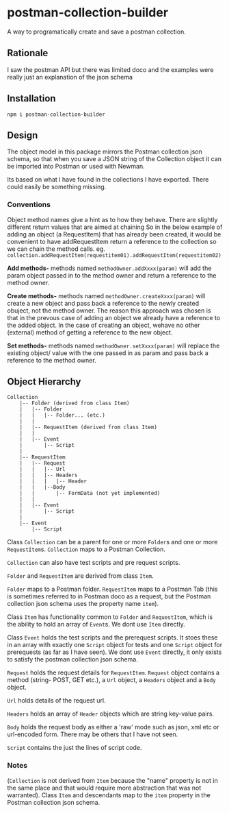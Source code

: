 # postman-collection-builder

A way to programatically create and save a postman collection.

## Rationale
I saw the postman API but there was limited doco and the examples were really just an explanation of the json schema

## Installation
`npm i postman-collection-builder`

## Design
The object model in this package mirrors the Postman collection json schema, so that when you save a JSON string of the
Collection object it can be imported into Postman or used with Newman.

Its based on what I have found in the collections I have exported. There could easily be something missing.

### Conventions
Object method names give a hint as to how they behave. There are slightly different return values that are aimed at chaining 
So in the below example of adding an object (a RequestItem) that has already been created, it would be convenient
to have addRequestItem return a reference to the collection so we can chain the method calls. 
eg. `collection.addRequestItem(requestitem01).addRequestItem(requestitem02)`

**Add methods-** methods named `methodOwner.addXxxx(param)` will add the param object passed in to the method owner and return a reference to the method owner.

**Create methods-** methods named `methodOwner.createXxxx(param)` will create a new object and pass back a reference to the newly created obuject, not the method owner. The reason this approach was chosen is that in the prevous case of adding an object we 
already have a reference to the added object. In the case of creating an object, wehave no other (external) method of getting a
reference to the new object.

**Set methods-** methods named `methodOwner.setXxxx(param)` will replace the existing object/ value with the one passed in as param and pass back a reference to the method owner.

## Object Hierarchy

    Collection
        |-- Folder (derived from class Item)
        |   |-- Folder 
        |   |   |-- Folder... (etc.)
        |   |
        |   |-- RequestItem (derived from class Item)
        |   |
        |   |-- Event
        |       |-- Script
        |
        |-- RequestItem
        |   |-- Request
        |   |   |-- Url
        |   |   |-- Headers
        |   |   |   |-- Header
        |   |   |--Body
        |   |       |-- FormData (not yet implemented)
        |   |
        |   |-- Event
        |       |-- Script
        |
        |-- Event
            |-- Script

Class `Collection` can be a parent for one or more `Folder`s and one or more `RequestItem`s. `Collection` maps to a Postman Collection.

`Collection` can also have test scripts and pre request scripts. 

`Folder` and `RequestItem` are derived from class `Item`.

`Folder` maps to a Postman folder.
`RequestItem` maps to a Postman Tab (this is sometimes referred to in Postman doco as a request, but the Postman collection json schema uses the property name `item`).

Class `Item` has functionality common to `Folder` and `RequestItem`, which is the ability to hold an array of `Event`s. We dont use `Item` directly. 

Class `Event` holds the test scripts and the prerequest scripts. It stoes these in an array with exactly one `Script` object for tests and one `Script` object for prerequests (as far as I have seen). We dont use `Event` directly, it only exists to satisfy the postman collection json schema.

`Request` holds the request details for `RequestItem`. `Request` object contains a method (string- POST, GET etc.), a `Url` object, a `Headers` object and a `Body` object.

`Url` holds details of the request url.

`Headers` holds an array of `Header` objects which are string key-value pairs.

`Body` holds the request body as either a 'raw' mode such as json, xml etc or url-encoded form. There may be others that I have not seen.

`Script` contains the just the lines of script code. 

### Notes
(`Collection` is not derived from `Item` because the "name" property is not in the same place and that would require more abstraction that was not warranted). Class `Item` and descendants map to the `item` property in the Postman collection json schema.



